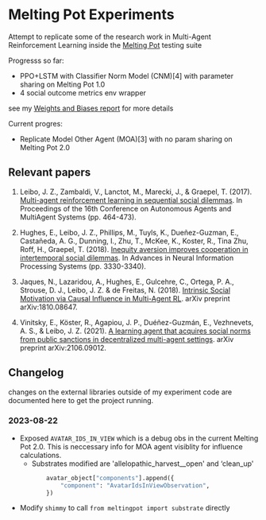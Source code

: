 # Melting Pot Experiments

Attempt to replicate some of the research work in Multi-Agent Reinforcement Learning inside the [Melting Pot](https://github.com/deepmind/meltingpot) testing suite

Progresss so far:

- PPO+LSTM with Classifier Norm Model (CNM)[4] with parameter sharing on Melting Pot 1.0
- 4 social outcome metrics env wrapper

see my [Weights and Biases report](https://wandb.ai/marshin/Meltingpot/reports/Meltingpot-initial-trials--VmlldzoyNTIxMDg5) for more details

Current progres:

- Replicate Model Other Agent (MOA)[3] with no param sharing on Melting Pot 2.0

## Relevant papers

1. Leibo, J. Z., Zambaldi, V., Lanctot, M., Marecki, J., & Graepel, T. (2017). [Multi-agent reinforcement learning in sequential social dilemmas](https://arxiv.org/abs/1702.03037). In Proceedings of the 16th Conference on Autonomous Agents and MultiAgent Systems (pp. 464-473).

2. Hughes, E., Leibo, J. Z., Phillips, M., Tuyls, K., Dueñez-Guzman, E., Castañeda, A. G., Dunning, I., Zhu, T., McKee, K., Koster, R., Tina Zhu, Roff, H., Graepel, T. (2018). [Inequity aversion improves cooperation in intertemporal social dilemmas](https://arxiv.org/abs/1803.08884). In Advances in Neural Information Processing Systems (pp. 3330-3340).

3. Jaques, N., Lazaridou, A., Hughes, E., Gulcehre, C., Ortega, P. A., Strouse, D. J., Leibo, J. Z. & de Freitas, N. (2018). [Intrinsic Social Motivation via Causal Influence in Multi-Agent RL](https://arxiv.org/abs/1810.08647). arXiv preprint arXiv:1810.08647.

4. Vinitsky, E., Köster, R., Agapiou, J. P., Duéñez-Guzmán, E., Vezhnevets, A. S., & Leibo, J. Z. (2021). [A learning agent that acquires social norms from public sanctions in decentralized multi-agent settings](https://arxiv.org/abs/2106.09012). arXiv preprint arXiv:2106.09012.

## Changelog

changes on the external libraries outside of my experiment code are documented here to get the project running.

### 2023-08-22

- Exposed `AVATAR_IDS_IN_VIEW` which is a debug obs in the current Melting Pot 2.0. This is neccessary info for MOA agent visiblity for influence calculations.
  - Substrates modified are 'allelopathic_harvest\_\_open' and ‘clean_up'
    ```python
        avatar_object["components"].append({
            "component": "AvatarIdsInViewObservation",
        })
    ```
- Modify `shimmy` to call `from meltingpot import substrate` directly
